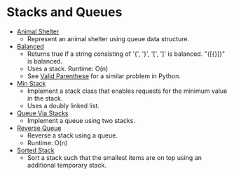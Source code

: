 # Stacks and Queues

* [Animal Shelter](animal_shelter.py)
	* Represent an animal shelter using queue data structure.
* [Balanced](balanced.java)
	* Returns true if a string consisting of '{', '}', '[', ']' is balanced. "{[{}]}" is balanced.
	* Uses a stack. Runtime: O(n)
    * See [Valid Parenthese](valid_parentheses.py) for a similar problem in Python.
* [Min Stack](min_stack.py)
	* Implement a stack class that enables requests for the minimum value in the stack.
	* Uses a doubly linked list.
* [Queue Via Stacks](queue_via_stacks.py)
	* Implement a queue using two stacks.
* [Reverse Queue](reverseQueue.java)
	* Reverse a stack using a queue.
	* Runtime: O(n)
* [Sorted Stack](sorted_stack.py)
	* Sort a stack such that the smallest items are on top using an additional temporary stack.
